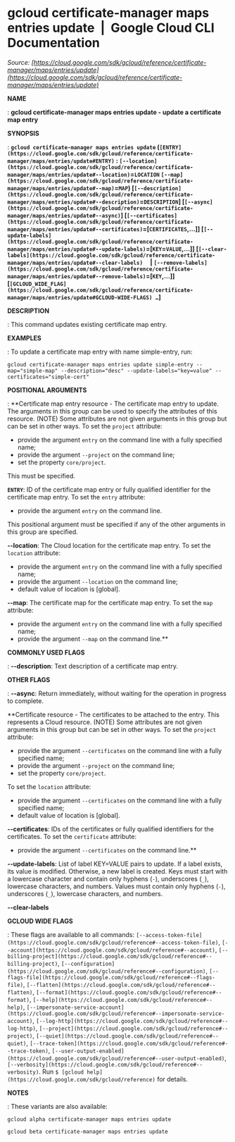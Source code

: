# gcloud certificate-manager maps entries update  |  Google Cloud CLI Documentation

*Source: [https://cloud.google.com/sdk/gcloud/reference/certificate-manager/maps/entries/update](https://cloud.google.com/sdk/gcloud/reference/certificate-manager/maps/entries/update)*

**NAME**

: **gcloud certificate-manager maps entries update - update a certificate map entry**

**SYNOPSIS**

: **`gcloud certificate-manager maps entries update` (`[ENTRY](https://cloud.google.com/sdk/gcloud/reference/certificate-manager/maps/entries/update#ENTRY)` : `[--location](https://cloud.google.com/sdk/gcloud/reference/certificate-manager/maps/entries/update#--location)`=`LOCATION` `[--map](https://cloud.google.com/sdk/gcloud/reference/certificate-manager/maps/entries/update#--map)`=`MAP`) [`[--description](https://cloud.google.com/sdk/gcloud/reference/certificate-manager/maps/entries/update#--description)`=`DESCRIPTION`] [`[--async](https://cloud.google.com/sdk/gcloud/reference/certificate-manager/maps/entries/update#--async)`] [`[--certificates](https://cloud.google.com/sdk/gcloud/reference/certificate-manager/maps/entries/update#--certificates)`=[`CERTIFICATES`,…]] [`[--update-labels](https://cloud.google.com/sdk/gcloud/reference/certificate-manager/maps/entries/update#--update-labels)`=[`KEY`=`VALUE`,…]] [`[--clear-labels](https://cloud.google.com/sdk/gcloud/reference/certificate-manager/maps/entries/update#--clear-labels)`     | `[--remove-labels](https://cloud.google.com/sdk/gcloud/reference/certificate-manager/maps/entries/update#--remove-labels)`=[`KEY`,…]] [`[GCLOUD_WIDE_FLAG](https://cloud.google.com/sdk/gcloud/reference/certificate-manager/maps/entries/update#GCLOUD-WIDE-FLAGS) …`]**

**DESCRIPTION**

: This command updates existing certificate map entry.

**EXAMPLES**

: To update a certificate map entry with name simple-entry, run:

```
gcloud certificate-manager maps entries update simple-entry --map="simple-map" --description="desc" --update-labels="key=value" --certificates="simple-cert"
```

**POSITIONAL ARGUMENTS**

: **Certificate map entry resource - The certificate map entry to update. The
arguments in this group can be used to specify the attributes of this resource.
(NOTE) Some attributes are not given arguments in this group but can be set in
other ways.
To set the `project` attribute:

- provide the argument `entry` on the command line with a fully
specified name;
- provide the argument `--project` on the command line;
- set the property `core/project`.

This must be specified.

**`ENTRY`**:
ID of the certificate map entry or fully qualified identifier for the
certificate map entry.
To set the `entry` attribute:

- provide the argument `entry` on the command line.

This positional argument must be specified if any of the other arguments in this
group are specified.

**--location**:
The Cloud location for the certificate map entry.
To set the `location` attribute:

- provide the argument `entry` on the command line with a fully
specified name;
- provide the argument `--location` on the command line;
- default value of location is [global].

**--map**:
The certificate map for the certificate map entry.
To set the `map` attribute:

- provide the argument `entry` on the command line with a fully
specified name;
- provide the argument `--map` on the command line.**

**COMMONLY USED FLAGS**

: **--description**:
Text description of a certificate map entry.

**OTHER FLAGS**

: **--async**:
Return immediately, without waiting for the operation in progress to complete.

**Certificate resource - The certificates to be attached to the entry. This
represents a Cloud resource. (NOTE) Some attributes are not given arguments in
this group but can be set in other ways.
To set the `project` attribute:

- provide the argument `--certificates` on the command line with a
fully specified name;
- provide the argument `--project` on the command line;
- set the property `core/project`.

To set the `location` attribute:

- provide the argument `--certificates` on the command line with a
fully specified name;
- default value of location is [global].

**--certificates**:
IDs of the certificates or fully qualified identifiers for the certificates.
To set the `certificate` attribute:

- provide the argument `--certificates` on the command line.**

**--update-labels**:
List of label KEY=VALUE pairs to update. If a label exists, its value is
modified. Otherwise, a new label is created.
Keys must start with a lowercase character and contain only hyphens
(`-`), underscores (`_`), lowercase characters, and
numbers. Values must contain only hyphens (`-`), underscores
(`_`), lowercase characters, and numbers.

**--clear-labels**

**GCLOUD WIDE FLAGS**

: These flags are available to all commands: `[--access-token-file](https://cloud.google.com/sdk/gcloud/reference#--access-token-file)`,
`[--account](https://cloud.google.com/sdk/gcloud/reference#--account)`, `[--billing-project](https://cloud.google.com/sdk/gcloud/reference#--billing-project)`,
`[--configuration](https://cloud.google.com/sdk/gcloud/reference#--configuration)`,
`[--flags-file](https://cloud.google.com/sdk/gcloud/reference#--flags-file)`,
`[--flatten](https://cloud.google.com/sdk/gcloud/reference#--flatten)`, `[--format](https://cloud.google.com/sdk/gcloud/reference#--format)`, `[--help](https://cloud.google.com/sdk/gcloud/reference#--help)`, `[--impersonate-service-account](https://cloud.google.com/sdk/gcloud/reference#--impersonate-service-account)`,
`[--log-http](https://cloud.google.com/sdk/gcloud/reference#--log-http)`,
`[--project](https://cloud.google.com/sdk/gcloud/reference#--project)`, `[--quiet](https://cloud.google.com/sdk/gcloud/reference#--quiet)`, `[--trace-token](https://cloud.google.com/sdk/gcloud/reference#--trace-token)`, `[--user-output-enabled](https://cloud.google.com/sdk/gcloud/reference#--user-output-enabled)`,
`[--verbosity](https://cloud.google.com/sdk/gcloud/reference#--verbosity)`.
Run `$ [gcloud help](https://cloud.google.com/sdk/gcloud/reference)` for details.

**NOTES**

: These variants are also available:

```
gcloud alpha certificate-manager maps entries update
```

```
gcloud beta certificate-manager maps entries update
```